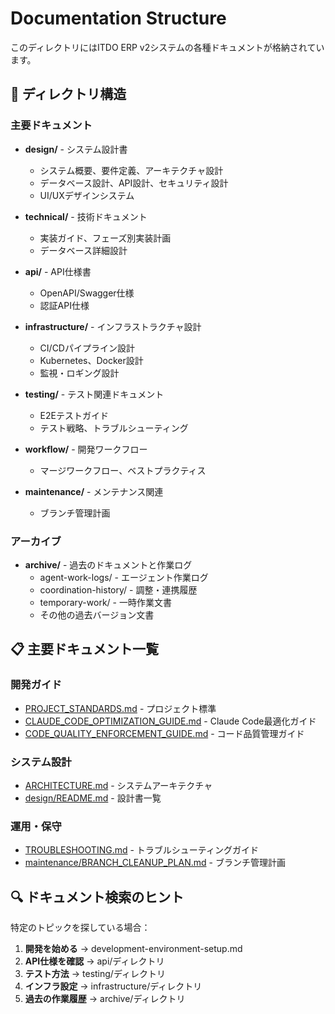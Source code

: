 # Documentation Structure

このディレクトリにはITDO ERP v2システムの各種ドキュメントが格納されています。

## 📁 ディレクトリ構造

### 主要ドキュメント

- **design/** - システム設計書
  - システム概要、要件定義、アーキテクチャ設計
  - データベース設計、API設計、セキュリティ設計
  - UI/UXデザインシステム

- **technical/** - 技術ドキュメント
  - 実装ガイド、フェーズ別実装計画
  - データベース詳細設計

- **api/** - API仕様書
  - OpenAPI/Swagger仕様
  - 認証API仕様

- **infrastructure/** - インフラストラクチャ設計
  - CI/CDパイプライン設計
  - Kubernetes、Docker設計
  - 監視・ロギング設計

- **testing/** - テスト関連ドキュメント
  - E2Eテストガイド
  - テスト戦略、トラブルシューティング

- **workflow/** - 開発ワークフロー
  - マージワークフロー、ベストプラクティス

- **maintenance/** - メンテナンス関連
  - ブランチ管理計画

### アーカイブ

- **archive/** - 過去のドキュメントと作業ログ
  - agent-work-logs/ - エージェント作業ログ
  - coordination-history/ - 調整・連携履歴
  - temporary-work/ - 一時作業文書
  - その他の過去バージョン文書

## 📋 主要ドキュメント一覧

### 開発ガイド
- [PROJECT_STANDARDS.md](PROJECT_STANDARDS.md) - プロジェクト標準
- [CLAUDE_CODE_OPTIMIZATION_GUIDE.md](CLAUDE_CODE_OPTIMIZATION_GUIDE.md) - Claude Code最適化ガイド
- [CODE_QUALITY_ENFORCEMENT_GUIDE.md](CODE_QUALITY_ENFORCEMENT_GUIDE.md) - コード品質管理ガイド

### システム設計
- [ARCHITECTURE.md](ARCHITECTURE.md) - システムアーキテクチャ
- [design/README.md](design/README.md) - 設計書一覧

### 運用・保守
- [TROUBLESHOOTING.md](TROUBLESHOOTING.md) - トラブルシューティングガイド
- [maintenance/BRANCH_CLEANUP_PLAN.md](maintenance/BRANCH_CLEANUP_PLAN.md) - ブランチ管理計画

## 🔍 ドキュメント検索のヒント

特定のトピックを探している場合：

1. **開発を始める** → development-environment-setup.md
2. **API仕様を確認** → api/ディレクトリ
3. **テスト方法** → testing/ディレクトリ
4. **インフラ設定** → infrastructure/ディレクトリ
5. **過去の作業履歴** → archive/ディレクトリ